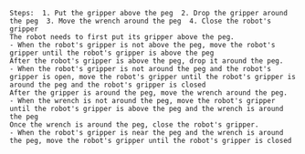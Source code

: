 
    Steps:  1. Put the gripper above the peg  2. Drop the gripper around the peg  3. Move the wrench around the peg  4. Close the robot's gripper
    The robot needs to first put its gripper above the peg.
    - When the robot's gripper is not above the peg, move the robot's gripper until the robot's gripper is above the peg
    After the robot's gripper is above the peg, drop it around the peg.
    - When the robot's gripper is not around the peg and the robot's gripper is open, move the robot's gripper until the robot's gripper is around the peg and the robot's gripper is closed
    After the gripper is around the peg, move the wrench around the peg.
    - When the wrench is not around the peg, move the robot's gripper until the robot's gripper is above the peg and the wrench is around the peg
    Once the wrench is around the peg, close the robot's gripper.
    - When the robot's gripper is near the peg and the wrench is around the peg, move the robot's gripper until the robot's gripper is closed